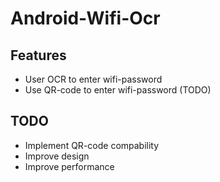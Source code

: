 # Android-Wifi-Ocr

## Features

* User OCR to enter wifi-password
* Use QR-code to enter wifi-password (TODO)

## TODO

* Implement QR-code compability
* Improve design
* Improve performance
